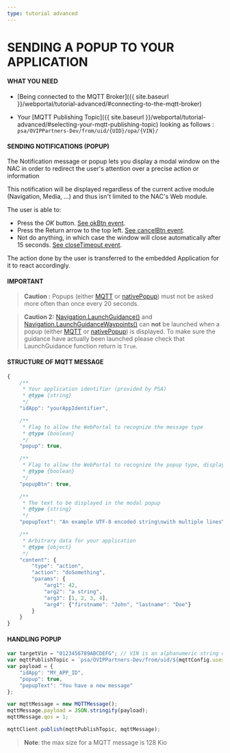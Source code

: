 ```yaml
---
type: tutorial advanced
---
```


# SENDING A POPUP TO YOUR APPLICATION

#### WHAT YOU NEED

- [Being connected to the MQTT Broker]({{ site.baseurl }}/webportal/tutorial-advanced/#connecting-to-the-mqtt-broker)

- Your [MQTT Publishing Topic]({{ site.baseurl }}/webportal/tutorial-advanced/#selecting-your-mqtt-publishing-topic) looking as follows :
	`psa/OVIPPartners-Dev/from/uid/{UID}/opa/{VIN}/`

#### SENDING NOTIFICATIONS (POPUP)

The Notification message or popup lets you display a modal window on the NAC in order to redirect the user's attention over a precise action or information

This notification will be displayed regardless of the current active module (Navigation, Media, ...) and thus isn't limited to the NAC's Web module.

The user is able to:

- Press the *OK* button. [See okBtn event]({{site.baseurl}}/webportal/reference/#event-WebPortal-okBtnPopupRequestClicked).
- Press the Return arrow to the top left. [See cancelBtn event]({{site.baseurl}}/webportal/reference/#event-WebPortal-cancelBtnPopupRequestClicked).
- Not do anything, in which case the window will close automatically after 15 seconds. [See closeTimeout event]({{site.baseurl}}/webportal/reference/#event-WebPortal-closeTimeoutPopupRequest).

The action done by the user is transferred to the embedded Application for it to react accordingly.

#### IMPORTANT

>**Caution :** Popups (either [MQTT]({{site.baseurl}}/webportal/tutorial-advanced/#sending-a-popup-to-your-application) or [nativePopup]({{site.baseurl}}/webportal/reference/#api-WebPortal-nativePopup-open)) must not be asked more often than once every 20 seconds.

> **Caution 2:** [Navigation.LaunchGuidance()]({{site.baseurl}}//webportal/reference/#api-Navigation-LaunchGuidance) and [Navigation.LaunchGuidanceWaypoints()]({{site.baseurl}}/webportal/reference/#api-Navigation-LaunchGuidanceWaypoints) can **not** be launched when a popup (either [MQTT]({{site.baseurl}}/webportal/tutorial-advanced/#sending-a-popup-to-your-application) or [nativePopup]({{site.baseurl}}/webportal/reference/#api-WebPortal-nativePopup-open)) is displayed. To make sure the guidance have actually been launched please check that LaunchGuidance function return is `True`.

#### STRUCTURE OF MQTT MESSAGE
```javascript
{
	/**
	 * Your application identifier (provided by PSA)
	 * @type {string}
	 */
	"idApp": "yourAppIdentifier",

	/**
	 * Flag to allow the WebPortal to recognize the message type
	 * @type {boolean}
	 */
	"popup": true,

	/**
	 * Flag to allow the WebPortal to recognize the popup type, displaying the Ok button or not
	 * @type {boolean}
	 */
	"popupBtn": true,

	/**
	 * The text to be displayed in the modal popup
	 * @type {string}
	 */
	"popupText": "An example UTF-8 encoded string\nwith multiple lines\nPSA Group"

	/**
	 * Arbitrary data for your application
	 * @type {object}
	 */
	"content": {
		"type": "action",
		"action": "doSomething",
		"params": {
			"arg1": 42,
			"arg2": "a string",
			"arg3": [1, 2, 3, 4],
			"arg4": {"firstname": "John", "lastname": "Doe"}
		}
	}
}
```

#### HANDLING POPUP

```javascript
var targetVin = "0123456789ABCDEFG"; // VIN is an alphanumeric string of 17 characters
var mqttPublishTopic = `psa/OVIPPartners-Dev/from/uid/${mqttConfig.username}/opa/${targetVin}`;
var payload = {
	"idApp": "MY_APP_ID",
	"popup": true,
	"popupText": "You have a new message"
};

var mqttMessage = new MQTTMessage();
mqttMessage.payload = JSON.stringify(payload);
mqttMessage.qos = 1;

mqttClient.publish(mqttPublishTopic, mqttMessage);
```


>**Note**: the max size for a MQTT message is 128 Kio